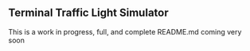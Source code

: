 ## Terminal Traffic Light Simulator ##

This is a work in progress, full, and complete README.md coming very soon